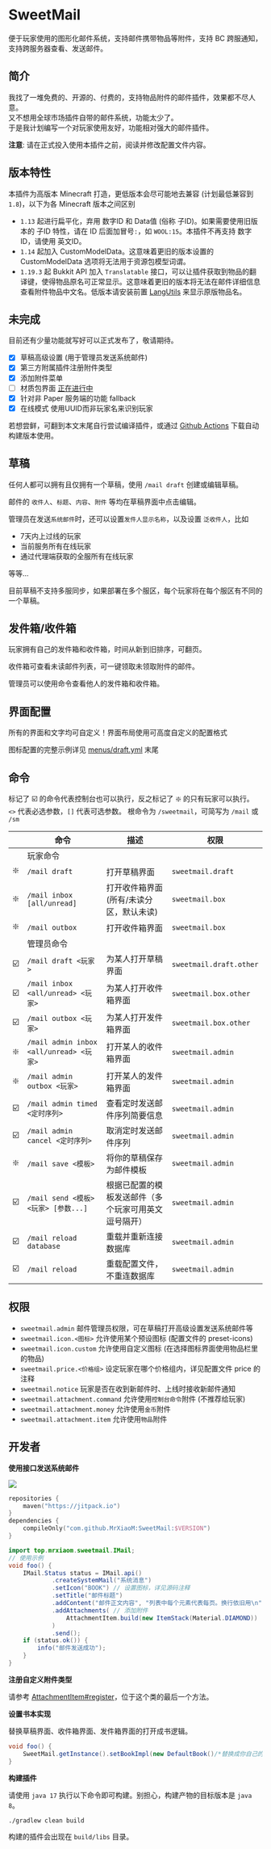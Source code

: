 # SweetMail

便于玩家使用的图形化邮件系统，支持邮件携带物品等附件，支持 BC 跨服通知，支持跨服务器查看、发送邮件。

## 简介

我找了一堆免费的、开源的、付费的，支持物品附件的邮件插件，效果都不尽人意。  
又不想用全球市场插件自带的邮件系统，功能太少了。  
于是我计划编写一个对玩家使用友好，功能相对强大的邮件插件。

**注意**: 请在正式投入使用本插件之前，阅读并修改配置文件内容。

## 版本特性

本插件为高版本 Minecraft 打造，更低版本会尽可能地去兼容 (计划最低兼容到 `1.8`)，以下为各 Minecraft 版本之间区别
+ `1.13` 起进行扁平化，弃用 数字ID 和 Data值 (俗称 子ID)。如果需要使用旧版本的 子ID 特性，请在 ID 后面加冒号`:`，如 `WOOL:15`。本插件不再支持 数字ID，请使用 英文ID。
+ `1.14` 起加入 CustomModelData。这意味着更旧的版本设置的 CustomModelData 选项将无法用于资源包模型词谓。
+ `1.19.3` 起 Bukkit API 加入 `Translatable` 接口，可以让插件获取到物品的翻译键，使得物品原名可正常显示。这意味着更旧的版本将无法在邮件详细信息查看附件物品中文名。低版本请安装前置 [LangUtils](https://github.com/NyaaCat/LanguageUtils) 来显示原版物品名。

## 未完成

目前还有少量功能就写好可以正式发布了，敬请期待。

+ [x] 草稿高级设置 (用于管理员发送系统邮件)
+ [x] 第三方附属插件注册附件类型
+ [x] 添加附件菜单
+ [ ] 材质包界面 [正在进行中](https://github.com/MrXiaoM/SweetMail/tree/resourcepacks)
+ [x] 针对非 Paper 服务端的功能 fallback
+ [x] 在线模式 使用UUID而非玩家名来识别玩家

若想尝鲜，可翻到本文末尾自行尝试编译插件，或通过 [Github Actions](https://github.com/MrXiaoM/SweetMail/actions/workflows/build.yml) 下载自动构建版本使用。

## 草稿

任何人都可以拥有且仅拥有一个草稿，使用 `/mail draft` 创建或编辑草稿。

邮件的 `收件人`、`标题`、`内容`、`附件` 等均在草稿界面中点击编辑。

管理员在发送`系统邮件`时，还可以设置`发件人显示名称`，以及设置 `泛收件人`，比如
+ 7天内上过线的玩家
+ 当前服务所有在线玩家
+ 通过代理端获取的全服所有在线玩家

等等…

目前草稿不支持多服同步，如果部署在多个服区，每个玩家将在每个服区有不同的一个草稿。

## 发件箱/收件箱

玩家拥有自己的发件箱和收件箱，时间从新到旧排序，可翻页。

收件箱可查看未读邮件列表，可一键领取未领取附件的邮件。

管理员可以使用命令查看他人的发件箱和收件箱。

## 界面配置

所有的界面和文字均可自定义！界面布局使用可高度自定义的配置格式

图标配置的完整示例详见 [menus/draft.yml](https://github.com/MrXiaoM/SweetMail/blob/main/src/main/resources/menus/draft.yml) 末尾

## 命令

标记了 ☑️ 的命令代表控制台也可以执行，反之标记了 ❇️ 的只有玩家可以执行。  
`<>` 代表必选参数，`[]` 代表可选参数。
根命令为 `/sweetmail`，可简写为 `/mail` 或 `/sm`

|     | 命令                                    | 描述                         | 权限                      |
|-----|---------------------------------------|----------------------------|-------------------------|
|     | 玩家命令                                  |                            |                         |
| ❇️  | `/mail draft`                         | 打开草稿界面                     | `sweetmail.draft`       |
| ❇️  | `/mail inbox [all/unread]`            | 打开收件箱界面(所有/未读分区，默认未读)      | `sweetmail.box`         |
| ❇️  | `/mail outbox`                        | 打开收件箱界面                    | `sweetmail.box`         |
|     | 管理员命令                                 |                            |                         |
| ☑️  | `/mail draft <玩家>`                    | 为某人打开草稿界面                  | `sweetmail.draft.other` |
| ☑️️ | `/mail inbox <all/unread> <玩家>`       | 为某人打开收件箱界面                 | `sweetmail.box.other`   |
| ☑️  | `/mail outbox <玩家>`                   | 为某人打开发件箱界面                 | `sweetmail.box.other`   |
| ❇️  | `/mail admin inbox <all/unread> <玩家>` | 打开某人的收件箱界面                 | `sweetmail.admin`       |
| ❇️  | `/mail admin outbox <玩家>`             | 打开某人的发件箱界面                 | `sweetmail.admin`       |
| ☑️  | `/mail admin timed <定时序列>`            | 查看定时发送邮件序列简要信息             | `sweetmail.admin`       |
| ☑️  | `/mail admin cancel <定时序列>`           | 取消定时发送邮件序列                 | `sweetmail.admin`       |
| ❇️  | `/mail save <模板>`                     | 将你的草稿保存为邮件模板               | `sweetmail.admin`       |
| ☑️  | `/mail send <模板> <玩家> [参数...]`        | 根据已配置的模板发送邮件（多个玩家可用英文逗号隔开） | `sweetmail.admin`       |
| ☑️  | `/mail reload database`               | 重载并重新连接数据库                 | `sweetmail.admin`       |
| ☑️  | `/mail reload`                        | 重载配置文件，不重连数据库              | `sweetmail.admin`       |

## 权限

+ `sweetmail.admin` 邮件管理员权限，可在草稿打开高级设置发送系统邮件等
+ `sweetmail.icon.<图标>` 允许使用某个预设图标 (配置文件的 preset-icons)
+ `sweetmail.icon.custom` 允许使用自定义图标 (在选择图标界面使用物品栏里的物品)
+ `sweetmail.price.<价格组>` 设定玩家在哪个价格组内，详见配置文件 price 的注释
+ `sweetmail.notice` 玩家是否在收到新邮件时、上线时接收新邮件通知
+ `sweetmail.attachment.command` 允许使用`控制台命令`附件 (不推荐给玩家)
+ `sweetmail.attachment.money` 允许使用`金币`附件
+ `sweetmail.attachment.item` 允许使用`物品`附件

## 开发者

**使用接口发送系统邮件**

[![](https://jitpack.io/v/MrXiaoM/SweetMail.svg)](https://jitpack.io/#MrXiaoM/SweetMail)
```kotlin
repositories {
    maven("https://jitpack.io")
}
dependencies {
    compileOnly("com.github.MrXiaoM:SweetMail:$VERSION")
}
```

```java
import top.mrxiaom.sweetmail.IMail;
// 使用示例
void foo() {
    IMail.Status status = IMail.api()
            .createSystemMail("系统消息")
            .setIcon("BOOK") // 设置图标，详见源码注释
            .setTitle("邮件标题")
            .addContent("邮件正文内容", "列表中每个元素代表每页。换行依旧用\n")
            .addAttachments( // 添加附件
                AttachmentItem.build(new ItemStack(Material.DIAMOND))
            )
            .send();
    if (status.ok()) {
        info("邮件发送成功");
    }
}
```

**注册自定义附件类型**

请参考 [AttachmentItem#register](https://github.com/MrXiaoM/SweetMail/blob/main/src/main/java/top/mrxiaom/sweetmail/attachments/AttachmentItem.java)，位于这个类的最后一个方法。

**设置书本实现**

替换草稿界面、收件箱界面、发件箱界面的打开成书逻辑。

```java
void foo() {
    SweetMail.getInstance().setBookImpl(new DefaultBook()/*替换成你自己的实现*/);
}
```

**构建插件**

请使用 `java 17` 执行以下命令即可构建。别担心，构建产物的目标版本是 `java 8`。

```shell
./gradlew clean build
```
构建的插件会出现在 `build/libs` 目录。
